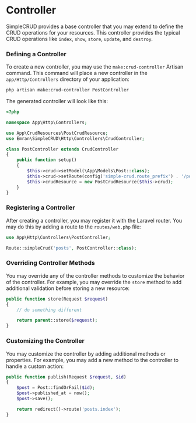 # Controller

SimpleCRUD provides a base controller that you may extend to define the CRUD operations for your resources. This controller provides the typical CRUD operations like `index`, `show`, `store`, `update`, and `destroy`.

### Defining a Controller

To create a new controller, you may use the `make:crud-controller` Artisan command. This command will place a new controller in the `app/Http/Controllers` directory of your application:

```bash
php artisan make:crud-controller PostController
```

The generated controller will look like this:

```php
<?php

namespace App\Http\Controllers;

use App\CrudResources\PostCrudResource;
use Emran\SimpleCRUD\Http\Controllers\CrudController;

class PostController extends CrudController
{
    public function setup()
    {
        $this->crud->setModel(\App\Models\Post::class);
        $this->crud->setRoute(config('simple-crud.route_prefix') . '/posts');
        $this->crudResource = new PostCrudResource($this->crud);
    }
}
```

### Registering a Controller

After creating a controller, you may register it with the Laravel router. You may do this by adding a route to the `routes/web.php` file:

```php
use App\Http\Controllers\PostController;

Route::simpleCrud('posts', PostController::class);
```

### Overriding Controller Methods

You may override any of the controller methods to customize the behavior of the controller. For example, you may override the `store` method to add additional validation before storing a new resource:

```php
public function store(Request $request)
{
    // do something different

    return parent::store($request);
}
```

### Customizing the Controller

You may customize the controller by adding additional methods or properties. For example, you may add a new method to the controller to handle a custom action:

```php
public function publish(Request $request, $id)
{
    $post = Post::findOrFail($id);
    $post->published_at = now();
    $post->save();

    return redirect()->route('posts.index');
}
```
